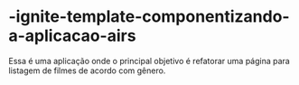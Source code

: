 # -ignite-template-componentizando-a-aplicacao-airs
Essa é uma aplicação onde o  principal objetivo é refatorar uma página para listagem de filmes de acordo com gênero. 
